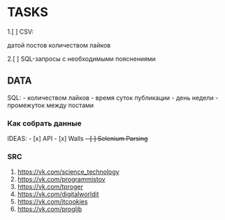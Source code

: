 # TASKS
1.[ ] CSV:

датой постов
количеством лайков

2.[ ] SQL-запросы с необходимыми пояснениями

## DATA
SQL:
    -  количеством лайков
    -  время суток публикации
    -  день недели
    -  промежуток между постами


### Как собрать данные
IDEAS:
    - [x] API
      - [x] Walls
    ~~- [ ] Selenium Parsing~~

### SRC
1. https://vk.com/science_technology
2. https://vk.com/programmistov
3. https://vk.com/tproger
4. https://vk.com/digitalworldit
5. https://vk.com/itcookies
6. https://vk.com/proglib
